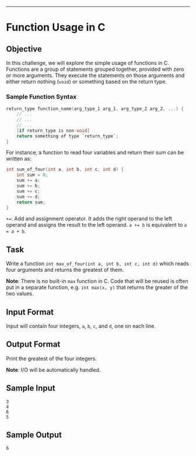 
---

# Function Usage in C

## Objective

In this challenge, we will explore the simple usage of functions in C. Functions are a group of statements grouped together, provided with zero or more arguments. They execute the statements on those arguments and either return nothing (`void`) or something based on the return type.

### Sample Function Syntax

```c
return_type function_name(arg_type_1 arg_1, arg_type_2 arg_2, ...) {
    // ...
    // ...
    // ...
    [if return_type is non-void]
    return something of type `return_type`;
}
```

For instance, a function to read four variables and return their sum can be written as:

```c
int sum_of_four(int a, int b, int c, int d) {
    int sum = 0;
    sum += a;
    sum += b;
    sum += c;
    sum += d;
    return sum;
}
```

`+=`: Add and assignment operator. It adds the right operand to the left operand and assigns the result to the left operand. `a += b` is equivalent to `a = a + b`.

## Task

Write a function `int max_of_four(int a, int b, int c, int d)` which reads four arguments and returns the greatest of them.

**Note**: There is no built-in `max` function in C. Code that will be reused is often put in a separate function, e.g. `int max(x, y)` that returns the greater of the two values.

## Input Format

Input will contain four integers, `a`, `b`, `c`, and `d`, one on each line.

## Output Format

Print the greatest of the four integers.

**Note**: I/O will be automatically handled.

## Sample Input

```
3
4
6
5
```

## Sample Output

```
6
```

